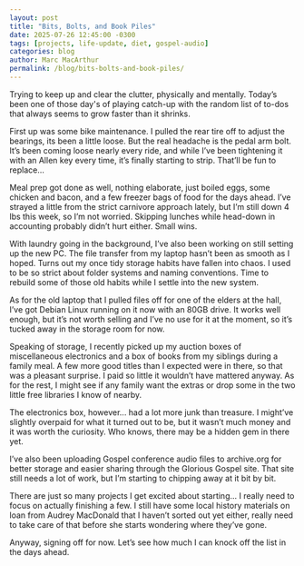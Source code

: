```yaml
---
layout: post
title: "Bits, Bolts, and Book Piles"
date: 2025-07-26 12:45:00 -0300
tags: [projects, life-update, diet, gospel-audio]
categories: blog
author: Marc MacArthur
permalink: /blog/bits-bolts-and-book-piles/
---
```


Trying to keep up and clear the clutter, physically and mentally. Today’s been one of those day's of playing catch-up with the random list of to-dos that always seems to grow faster than it shrinks.

First up was some bike maintenance. I pulled the rear tire off to adjust the bearings, its been a little loose. But the real headache is the pedal arm bolt. It’s been coming loose nearly every ride, and while I’ve been tightening it with an Allen key every time, it’s finally starting to strip. That’ll be fun to replace...

Meal prep got done as well, nothing elaborate, just boiled eggs, some chicken and bacon, and a few freezer bags of food for the days ahead. I’ve strayed a little from the strict carnivore approach lately, but I’m still down 4 lbs this week, so I’m not worried. Skipping lunches while head-down in accounting probably didn’t hurt either. Small wins.

With laundry going in the background, I’ve also been working on still setting up the new PC. The file transfer from my laptop hasn’t been as smooth as I hoped. Turns out my once tidy storage habits have fallen into chaos. I used to be so strict about folder systems and naming conventions. Time to rebuild some of those old habits while I settle into the new system.

As for the old laptop that I pulled files off for one of the elders at the hall, I’ve got Debian Linux running on it now with an 80GB drive. It works well enough, but it’s not worth selling and I’ve no use for it at the moment, so it’s tucked away in the storage room for now.

Speaking of storage, I recently picked up my auction boxes of miscellaneous electronics and a box of books from my siblings during a family meal. A few more good titles than I expected were in there, so that was a pleasant surprise. I paid so little it wouldn’t have mattered anyway. As for the rest, I might see if any family want the extras or drop some in the two little free libraries I know of nearby.

The electronics box, however... had a lot more junk than treasure. I might’ve slightly overpaid for what it turned out to be, but it wasn’t much money and it was worth the curiosity. Who knows, there may be a hidden gem in there yet.

I’ve also been uploading Gospel conference audio files to archive.org for better storage and easier sharing through the Glorious Gospel site. That site still needs a lot of work, but I’m starting to chipping away at it bit by bit.

There are just so many projects I get excited about starting... I really need to focus on actually finishing a few. I still have some local history materials on loan from Audrey MacDonald that I haven’t sorted out yet either, really need to take care of that before she starts wondering where they’ve gone.

Anyway, signing off for now. Let’s see how much I can knock off the list in the days ahead.
